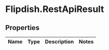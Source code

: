 # Flipdish.RestApiResult

## Properties
Name | Type | Description | Notes
------------ | ------------- | ------------- | -------------


